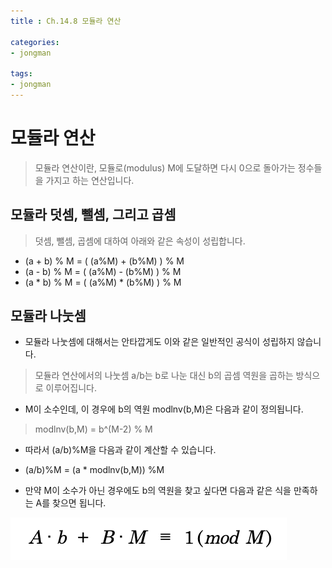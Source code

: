 ```yaml
---
title : Ch.14.8 모듈라 연산

categories:
- jongman

tags:
- jongman
---
```


# 모듈라 연산 

> 모듈라 연산이란, 모듈로(modulus) M에 도달하면 다시 0으로 돌아가는 정수들을 가지고 하는 연산입니다.

## 모듈라 덧셈, 뺄셈, 그리고 곱셈

> 덧셈, 뺄셈, 곱셈에 대하여 아래와 같은 속성이 성립합니다.
- (a + b) % M = ( (a%M) + (b%M) ) % M
- (a - b) % M = ( (a%M) - (b%M) ) % M
- (a * b) % M = ( (a%M) * (b%M) ) % M

## 모듈라 나눗셈
- 모듈라 나눗셈에 대해서는 안타깝게도 이와 같은 일반적인 공식이 성립하지 않습니다.

> 모듈라 연산에서의 나눗셈 a/b는 b로 나눈 대신 b의 곱셈 역원을 곱하는 방식으로 이루어집니다.

- M이 소수인데, 이 경우에 b의 역원 modlnv(b,M)은 다음과 같이 정의됩니다.

> modlnv(b,M) = b^(M-2) % M

- 따라서 (a/b)%M을 다음과 같이 계산할 수 있습니다.
- (a/b)%M = (a * modlnv(b,M)) %M

- 만약 M이 소수가 아닌 경우에도 b의 역원을 찾고 싶다면 다음과 같은 식을 만족하는 A를 찾으면 됩니다.

![img1](/img/2019-12-15-Jongman-ch14-8-1.png)
    
